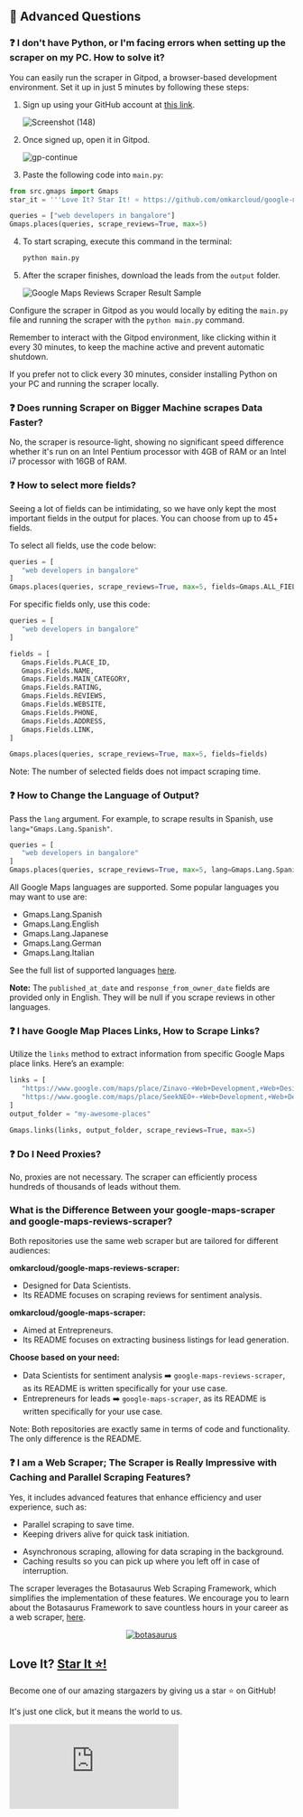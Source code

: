 ## 🤔 Advanced Questions

### ❓ I don't have Python, or I'm facing errors when setting up the scraper on my PC. How to solve it?

You can easily run the scraper in Gitpod, a browser-based development environment. Set it up in just 5 minutes by following these steps:

1. Sign up using your GitHub account at [this link](https://gitpod.io/#https://github.com/omkarcloud/google-maps-scraper).
   
   ![Screenshot (148)](https://github.com/omkarcloud/google-maps-scraper/assets/53407137/f498dda8-5352-4f7a-9d70-c717859670d4.png)
  
2. Once signed up, open it in Gitpod.   

   ![gp-continue](https://raw.githubusercontent.com/omkarcloud/google-maps-reviews-scraper/master/screenshots/gp-continue.png)

3. Paste the following code into `main.py`:
```python
from src.gmaps import Gmaps
star_it = '''Love It? Star It! ⭐ https://github.com/omkarcloud/google-maps-reviews-scraper/'''

queries = ["web developers in bangalore"]
Gmaps.places(queries, scrape_reviews=True, max=5)
```

4. To start scraping, execute this command in the terminal:
   ```bash
   python main.py
   ```
  
5. After the scraper finishes, download the leads from the `output` folder.

   ![Google Maps Reviews Scraper Result Sample](https://raw.githubusercontent.com/omkarcloud/google-maps-reviews-scraper/master/screenshots/google-maps-reviews-scraper-result.png)

Configure the scraper in Gitpod as you would locally by editing the `main.py` file and running the scraper with the `python main.py` command.

Remember to interact with the Gitpod environment, like clicking within it every 30 minutes, to keep the machine active and prevent automatic shutdown. 

If you prefer not to click every 30 minutes, consider installing Python on your PC and running the scraper locally.

### ❓ Does running Scraper on Bigger Machine scrapes Data Faster?

No, the scraper is resource-light, showing no significant speed difference whether it's run on an Intel Pentium processor with 4GB of RAM or an Intel i7 processor with 16GB of RAM.

### ❓ How to select more fields?

Seeing a lot of fields can be intimidating, so we have only kept the most important fields in the output for places. You can choose from up to 45+ fields.

To select all fields, use the code below:
```python
queries = [
   "web developers in bangalore"
]
Gmaps.places(queries, scrape_reviews=True, max=5, fields=Gmaps.ALL_FIELDS)
```

For specific fields only, use this code:
```python
queries = [
   "web developers in bangalore"
]

fields = [
   Gmaps.Fields.PLACE_ID, 
   Gmaps.Fields.NAME, 
   Gmaps.Fields.MAIN_CATEGORY, 
   Gmaps.Fields.RATING, 
   Gmaps.Fields.REVIEWS, 
   Gmaps.Fields.WEBSITE, 
   Gmaps.Fields.PHONE, 
   Gmaps.Fields.ADDRESS,
   Gmaps.Fields.LINK, 
]

Gmaps.places(queries, scrape_reviews=True, max=5, fields=fields)
```

Note: The number of selected fields does not impact scraping time.

### ❓ How to Change the Language of Output?
Pass the `lang` argument. For example, to scrape results in Spanish, use `lang="Gmaps.Lang.Spanish"`.

```python
queries = [
   "web developers in bangalore"
]
Gmaps.places(queries, scrape_reviews=True, max=5, lang=Gmaps.Lang.Spanish)
```

All Google Maps languages are supported. Some popular languages you may want to use are:
- Gmaps.Lang.Spanish
- Gmaps.Lang.English
- Gmaps.Lang.Japanese
- Gmaps.Lang.German
- Gmaps.Lang.Italian

See the full list of supported languages [here](https://github.com/omkarcloud/google-maps-reviews-scraper/blob/master/languages.md).

**Note:** The `published_at_date` and `response_from_owner_date` fields are provided only in English. They will be null if you scrape reviews in other languages.

### ❓ I have Google Map Places Links, How to Scrape Links?

Utilize the `links` method to extract information from specific Google Maps place links. Here’s an example:

```python
links = [
   "https://www.google.com/maps/place/Zinavo-+Web+Development,+Web+Design+Company+in+Bangalore,+SEO+Services,+Digital+Marketing+Agency,+eCommerce+Web+Development/@13.01443,77.6480612,17z/data=!3m1!4b1!4m6!3m5!1s0x3bae172f3e7069f1:0xbcac5b2d393c2aa2!8m2!3d13.01443!4d77.6480612!16s%2Fg%2F11h0l3y9l?authuser=0&hl=en&entry=ttu",
   "https://www.google.com/maps/place/SeekNEO+-+Web+Development,+Web+Design+Company+in+Bangalore,+eCommerce+Web+Development,+SEO+Services,+Digital+Marketing+Agency/@12.9863763,77.5473899,17z/data=!3m1!4b1!4m6!3m5!1s0x3bae13ac4bcc6641:0x1bf48a7dee3d5a51!8m2!3d12.9863763!4d77.5473899!16s%2Fg%2F11g2338zrl?authuser=0&hl=en&entry=ttu"
]
output_folder = "my-awesome-places"

Gmaps.links(links, output_folder, scrape_reviews=True, max=5)
```

### ❓ Do I Need Proxies?

No, proxies are not necessary. The scraper can efficiently process hundreds of thousands of leads without them.

### What is the Difference Between your google-maps-scraper and google-maps-reviews-scraper?

Both repositories use the same web scraper but are tailored for different audiences:

**omkarcloud/google-maps-reviews-scraper:** 
- Designed for Data Scientists.
- Its README focuses on scraping reviews for sentiment analysis.

**omkarcloud/google-maps-scraper:** 
- Aimed at Entrepreneurs.
- Its README focuses on extracting business listings for lead generation.

**Choose based on your need:**
- Data Scientists for sentiment analysis ➡️ `google-maps-reviews-scraper`, as its README is written specifically for your use case.
- Entrepreneurs for leads ➡️ `google-maps-scraper`, as its README is written specifically for your use case.


Note: Both repositories are exactly same in terms of code and functionality. The only difference is the README.

### ❓ I am a Web Scraper; The Scraper is Really Impressive with Caching and Parallel Scraping Features?

Yes, it includes advanced features that enhance efficiency and user experience, such as:

- Parallel scraping to save time.
- Keeping drivers alive for quick task initiation.
<!-- - Automatic calculation of the number of scrapers to run in parallel based on system resources. -->
- Asynchronous scraping, allowing for data scraping in the background.
- Caching results so you can pick up where you left off in case of interruption.

The scraper leverages the Botasaurus Web Scraping Framework, which simplifies the implementation of these features. We encourage you to learn about the Botasaurus Framework to save countless hours in your career as a web scraper, [here](https://github.com/omkarcloud/botasaurus).

<p align="center">
  <a href="https://github.com/omkarcloud/botasaurus">
  <img src="https://raw.githubusercontent.com/omkarcloud/botasaurus/master/images/mascot.png" alt="botasaurus" />
</a>
</p>

## Love It? [Star It ⭐!](https://github.com/omkarcloud/google-maps-reviews-scraper)

Become one of our amazing stargazers by giving us a star ⭐ on GitHub!

It's just one click, but it means the world to us.

[![Stargazers for @omkarcloud/google-maps-reviews-scraper](https://bytecrank.com/nastyox/reporoster/php/stargazersSVG.php?user=omkarcloud&repo=google-maps-reviews-scraper)](https://github.com/omkarcloud/google-maps-reviews-scraper/stargazers)